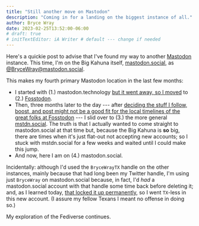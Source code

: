 ```yaml
---
title: "Still another move on Mastodon"
description: "Coming in for a landing on the biggest instance of all."
author: Bryce Wray
date: 2023-02-25T13:52:00-06:00
# draft: true
# initTextEditor: iA Writer # default --- change if needed
---
```


Here's a quickie post to advise that I've found my way to another [Mastodon](https://joinmastodon.org) instance. This time, I'm on the Big Kahuna itself, [mastodon.social](https://mastodon.social), as [@BryceWray@mastodon.social](https://mastodon.social/@BryceWray).

<!--more-->

This makes my fourth primary Mastodon location in the last few months:

- I started with (1.) mastodon.technology [but it went away, so I moved](/posts/2022/10/move-mastodon/) to (2.) [Fosstodon](https://fosstodon.org).
- Then, three months later to the day --- after [deciding the stuff I follow, boost, and post might not be a good fit for the local timelines of the great folks at Fosstodon](/posts/2023/01/another-move-mastodon/) --- I slid over to (3.) the more general [mstdn.social](https://mstdn.social). The truth is that I actually wanted to come straight to mastodon.social at that time but, because the Big Kahuna is **so** big, there are times when it's just flat-out not accepting new accounts; so I stuck with mstdn.social for a few weeks and waited until I could make this jump.
- And now, here I am on (4.) mastodon.social.

Incidentally: although I'd used the `BryceWrayTX` handle on the other instances, mainly because that had long been my Twitter handle, I'm using just `BryceWray` on mastodon.social because, in fact, I'd *had* a mastodon.social account with that handle some time back before deleting it; and, as I learned today, [that locked it up permanently](https://github.com/mastodon/mastodon/issues/4614), so I went `TX`-less in this new account. (I assure my fellow Texans I meant no offense in doing so.)

My exploration of the Fediverse continues.
